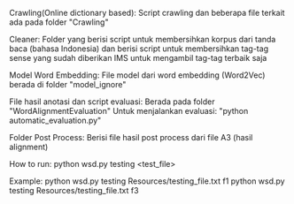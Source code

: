 Crawling(Online dictionary based):
Script crawling dan beberapa file terkait ada pada folder "Crawling"

Cleaner:
Folder yang berisi script untuk membersihkan korpus dari tanda baca (bahasa Indonesia)
dan berisi script untuk membersihkan tag-tag sense yang sudah diberikan IMS untuk mengambil tag-tag terbaik saja

Model Word Embedding:
File model dari word embedding (Word2Vec) berada di folder "model_ignore"


File hasil anotasi dan script evaluasi:
Berada pada folder "WordAlignmentEvaluation"
Untuk menjalankan evaluasi: "python automatic_evaluation.py"

Folder Post Process:
Berisi file hasil post process dari file A3 (hasil alignment)

How to run:
python wsd.py testing <test_file> <featurer>

Example:
python wsd.py testing Resources/testing_file.txt f1
python wsd.py testing Resources/testing_file.txt f3
